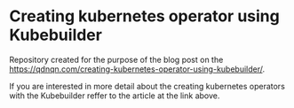 # Creating kubernetes operator using Kubebuilder
Repository created for the purpose of the blog post on the https://qdnqn.com/creating-kubernetes-operator-using-kubebuilder/.

If you are interested in more detail about the creating kubernetes operators 
with the Kubebuilder reffer to the article at the link above.